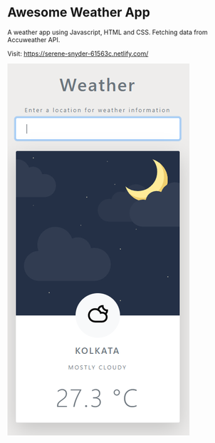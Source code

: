 # Awesome Weather App
A weather app using Javascript, HTML and CSS.
Fetching data from Accuweather API.

Visit: https://serene-snyder-61563c.netlify.com/

![weather app screenshot](/img/app-screenshot.png)
